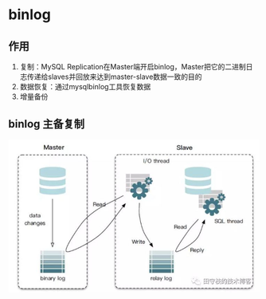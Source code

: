 # binlog

## 作用

1. 复制：MySQL Replication在Master端开启binlog，Master把它的二进制日志传递给slaves并回放来达到master-slave数据一致的目的
1. 数据恢复：通过mysqlbinlog工具恢复数据
1. 增量备份

## binlog 主备复制

![](../images/mysql/binlog/1.jpg)
